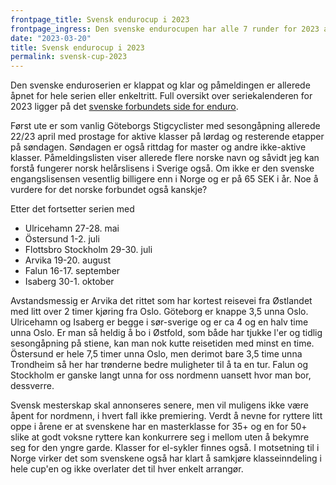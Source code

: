 ```yaml
---
frontpage_title: Svensk endurocup i 2023
frontpage_ingress: Den svenske endurocupen har alle 7 runder for 2023 allerede klare og åpne for påmelding.
date: "2023-03-20"
title: Svensk endurocup i 2023
permalink: svensk-cup-2023
---
```


Den svenske enduroserien er klappat og klar og påmeldingen er allerede åpnet for hele serien eller enkeltritt. Full oversikt over seriekalenderen for 2023 ligger på det [svenske forbundets side for enduro](https://scf.se/mountainbike/swe-cup-enduro-2023/).

Først ute er som vanlig Göteborgs Stigcyclister med sesongåpning allerede 22/23 april med prostage for aktive klasser på lørdag og resterende etapper på søndagen. Søndagen er også rittdag for master og andre ikke-aktive klasser. Påmeldingslisten viser allerede flere norske navn og såvidt jeg kan forstå fungerer norsk helårslisens i Sverige også. Om ikke er den svenske engangslisensen vesentlig billigere enn i Norge og er på 65 SEK i år. Noe å vurdere for det norske forbundet også kanskje?

Etter det fortsetter serien med

* Ulricehamn 27-28. mai
* Östersund 1-2. juli
* Flottsbro Stockholm 29-30. juli
* Arvika 19-20. august
* Falun 16-17. september
* Isaberg 30-1. oktober

Avstandsmessig er Arvika det rittet som har kortest reisevei fra Østlandet med litt over 2 timer kjøring fra Oslo. Göteborg er knappe 3,5 unna Oslo. Ulricehamn og Isaberg er begge i sør-sverige og er ca 4 og en halv time unna Oslo. Er man så heldig å bo i Østfold, som både har tjukke l'er og tidlig sesongåpning på stiene, kan man nok kutte reisetiden med minst en time. Östersund er hele 7,5 timer unna Oslo, men derimot bare 3,5 time unna Trondheim så her har trønderne bedre muligheter til å ta en tur. Falun og Stockholm er ganske langt unna for oss nordmenn uansett hvor man bor, dessverre.

Svensk mesterskap skal annonseres senere, men vil muligens ikke være åpent for nordmenn, i hvert fall ikke premiering. Verdt å nevne for ryttere litt oppe i årene er at svenskene har en masterklasse for 35+ og en for 50+ slike at godt voksne ryttere kan konkurrere seg i mellom uten å bekymre seg for den yngre garde. Klasser for el-sykler finnes også. I motsetning til i Norge virker det som svenskene også har klart å samkjøre klasseinndeling i hele cup'en og ikke overlater det til hver enkelt arrangør.
